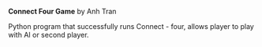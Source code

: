 **Connect Four Game**
by Anh Tran

Python program that successfully runs Connect - four, allows player to play with AI or second player.
